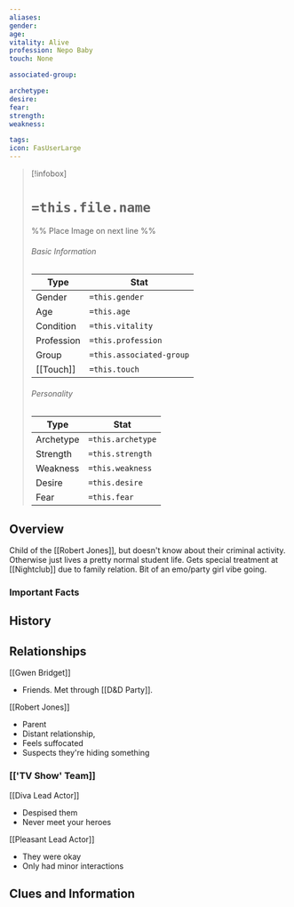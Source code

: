 ```yaml
---
aliases: 
gender: 
age: 
vitality: Alive
profession: Nepo Baby
touch: None

associated-group: 

archetype:
desire:
fear:
strength:
weakness:

tags:
icon: FasUserLarge
---
```


> [!infobox]
> # `=this.file.name`
> %% Place Image on next line %%
> ###### Basic Information
> Type |  Stat |
> ---|---|
> Gender | `=this.gender` |
> Age | `=this.age` |
> Condition | `=this.vitality` |
> Profession | `=this.profession` |
> Group | `=this.associated-group` |
> [[Touch]] | `=this.touch` |
> ###### Personality
> Type |  Stat |
> ---|---|
> Archetype | `=this.archetype` |
> Strength | `=this.strength` |
> Weakness | `=this.weakness` |
> Desire | `=this.desire` |
> Fear | `=this.fear` |
## Overview
Child of the [[Robert Jones]], but doesn't know about their criminal activity. Otherwise just lives a pretty normal student life. Gets special treatment at [[Nightclub]] due to family relation.
Bit of an emo/party girl vibe going. 

### Important Facts

## History

## Relationships


[[Gwen Bridget]]
- Friends. Met through [[D&D Party]].

[[Robert Jones]]
- Parent
- Distant relationship, 
- Feels suffocated
- Suspects they're hiding something

### [['TV Show' Team]]
[[Diva Lead Actor]]
- Despised them
- Never meet your heroes

[[Pleasant Lead Actor]]
- They were okay
- Only had minor interactions


## Clues and Information
